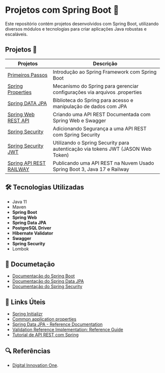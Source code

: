 # Projetos com Spring Boot 🍃

Este repositório contém projetos desenvolvidos com Spring Boot, utilizando diversos módulos e tecnologias para criar aplicações Java robustas e escaláveis.

## Projetos 📝

| Projetos                | Descrição                                                                 |
|-------------------------|---------------------------------------------------------------------------|
| [Primeiros Passos](https://github.com/joschonarth/dio-java/tree/main/spring-boot/primeiros-passos)        | Introdução ao Spring Framework com Spring Boot |
| [Spring Properties](https://github.com/joschonarth/dio-java/tree/main/spring-boot/spring-properties-value)       | Mecanismo do Spring para gerenciar configurações via arquivos .properties |
| [Spring DATA JPA](https://github.com/joschonarth/dio-java/tree/main/spring-boot/spring-data-jpa)        | Biblioteca do Spring para acesso e manipulação de dados com JPA |
| [Spring Web REST API](https://github.com/joschonarth/dio-java/tree/main/spring-boot/spring-web-rest-api)     | Criando uma API REST Documentada com Spring Web e Swagger |
| [Spring Security](https://github.com/joschonarth/dio-java/tree/main/spring-boot/spring-security)         | Adicionando Segurança a uma API REST com Spring Security |
| [Spring Security JWT](https://github.com/joschonarth/dio-java/tree/main/spring-boot/spring-security-jwt)     | Utilizando o Spring Security para autenticação via tokens JWT (JASON Web Token) |
| [Spring API REST RAILWAY](https://github.com/joschonarth/dio-java/tree/main/spring-boot/spring-api-rest-railway) | Publicando uma API REST na Nuvem Usado Spring Boot 3, Java 17 e Railway |

<h2>🛠 Tecnologias Utilizadas</h2>

<ul>
    <li>Java 11</li>
    <li>Maven</li>
    <li><strong>Spring Boot</strong></li>
    <li><strong>Spring Web</strong></li>
    <li><strong>Spring Data JPA</strong></li>
    <li><strong>PostgreSQL Driver</strong></li>
    <li><strong>Hibernate Validator</strong></li>
    <li><strong>Swagger</strong></li>
    <li><strong>Spring Security</strong></li>
    <li>Lombok</li>
</ul>

<h2> 📃 Documetação </h2>

- [Documentação do Spring Boot](https://spring.io/projects/spring-boot)
- [Documentação do Spring Data JPA](https://spring.io/projects/spring-data-jpa)
- [Documentação do Spring Security](https://spring.io/projects/spring-security)


<h2>🔗 Links Úteis</h2>
<ul>
    <li><a href="https://start.spring.io/#!type=maven-project&language=java&platformVersion=2.6.1&packaging=jar&jvmVersion=11&groupId=me.dio.academia&artifactId=academia-digital&name=academia-digital&description=Tutorial%20API%20RESTful%20modelando%20sistema%20de%20academia%20de%20gin%C3%A1stica&packageName=me.dio.academia.digital&dependencies=web,data-jpa,postgresql,validation,lombok">Spring Initializr</a></li>
    <li><a href="https://docs.spring.io/spring-boot/docs/2.0.x/reference/html/common-application-properties.html">Common application properties</a></li>
    <li><a href="https://docs.spring.io/spring-data/jpa/docs/current/reference/html/#jpa.repositories">Spring Data JPA - Reference Documentation</a></li>
    <li><a href="https://docs.jboss.org/hibernate/stable/validator/reference/en-US/html_single/#validator-gettingstarted">Validation Reference Implementation: Reference Guide</a></li>
    <li><a href="https://spring.io/guides/tutorials/rest/">Tutorial de API REST com Spring</a></li>
</ul>


<h2> 🔍 Referências </h2>

- [Digital Innovation One](https://web.dio.me/).
